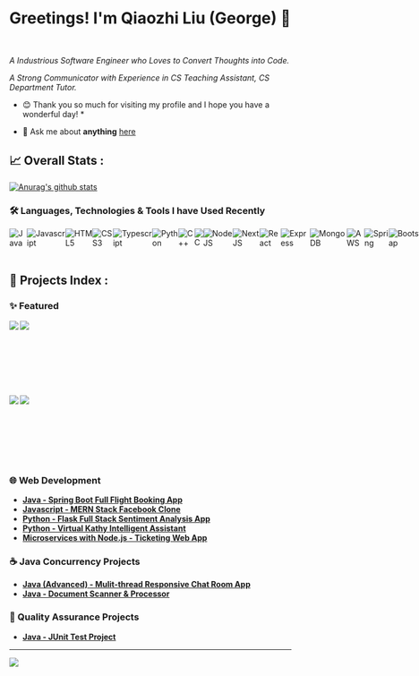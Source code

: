 # Greetings! I'm Qiaozhi Liu (George) 👋
</a>

<br />


*A Industrious Software Engineer who Loves to Convert Thoughts into Code.*

*A Strong Communicator with Experience in CS Teaching Assistant, CS Department Tutor.*

* 😊 Thank you so much for visiting my profile and I hope you have a wonderful day! *

- 💬 Ask me about **anything** [here](https://github.com/george-q-liu/george-q-liu/issues)

<!-- george_qiaozhi_liu  --><!-- george_qiaozhi_liu  --><!-- george_qiaozhi_liu  --><!-- george_qiaozhi_liu  --><!-- george_qiaozhi_liu  -->
## 📈 **Overall Stats :**  <!-- george_qiaozhi_liu  --><!-- george_qiaozhi_liu  --><!-- george_qiaozhi_liu  --><!-- george_qiaozhi_liu  -->
<!-- george_qiaozhi_liu  --><!-- george_qiaozhi_liu  --><!-- george_qiaozhi_liu  --><!-- george_qiaozhi_liu  --><!-- george_qiaozhi_liu  -->
<!-- george_qiaozhi_liu  --><!-- george_qiaozhi_liu  --><!-- george_qiaozhi_liu  --><!-- george_qiaozhi_liu  --><!-- george_qiaozhi_liu  -->
[![Anurag's github stats](https://github-readme-stats.vercel.app/api?username=AbdulMalikDev&hide_title=true&hide=stars&theme=default)](https://github.com/george-q-liu/george-q-liu)
<br/>


### 🛠️ Languages, Technologies & Tools I have Used Recently

<div style="display:flex">
<img alt="Java" src="https://img.shields.io/badge/Java-ED8B00?style=for-the-badge&logo=java&logoColor=white">
<img alt="Javascript" src="https://img.shields.io/badge/JavaScript-323330?style=for-the-badge&logo=javascript&logoColor=F7DF1E">
<img alt="HTML5" src="https://img.shields.io/badge/html5%20-%23E34F26.svg?&style=for-the-badge&logo=html5&logoColor=white"/>
<img alt="CSS3" src="https://img.shields.io/badge/css3%20-%231572B6.svg?&style=for-the-badge&logo=css3&logoColor=white"/>
<img alt="Typescript" src="https://img.shields.io/badge/TypeScript-007ACC?style=for-the-badge&logo=typescript&logoColor=white">
<img alt="Python" src="https://img.shields.io/badge/Python-FFD43B?style=for-the-badge&logo=python&logoColor=blue">
<img alt="C++" src="https://img.shields.io/badge/C%2B%2B-00599C?style=for-the-badge&logo=c%2B%2B&logoColor=white">
<img alt="C" src="https://img.shields.io/badge/C-00599C?style=for-the-badge&logo=C&logoColor=white">
<img alt="NodeJS" src="https://img.shields.io/badge/node.js%20-%2343853D.svg?&style=for-the-badge&logo=node.js&logoColor=white"/>
<img alt="NextJS" src="https://img.shields.io/badge/next.js-000000?style=for-the-badge&logo=nextdotjs&logoColor=white">
<img alt="React" src="https://img.shields.io/badge/React-20232A?style=for-the-badge&logo=react&logoColor=61DAFB">
<img alt="Express" src="https://img.shields.io/badge/Express.js-000000?style=for-the-badge&logo=express&logoColor=white">
<img alt="MongoDB" src="https://img.shields.io/badge/MongoDB-4EA94B?style=for-the-badge&logo=mongodb&logoColor=white">
<img alt="AWS" src="https://img.shields.io/badge/Amazon_AWS-FF9900?style=for-the-badge&logo=amazonaws&logoColor=white">
<img alt="Spring" src="https://img.shields.io/badge/spring-%236DB33F.svg?style=for-the-badge&logo=spring&logoColor=white">
<img alt="Bootstrap" src="https://img.shields.io/badge/Bootstrap-7534FA?style=for-the-badge&logo=bootstrap&logoColor=white">
<img alt="Docker" src="https://img.shields.io/badge/docker-%230db7ed.svg?style=for-the-badge&logo=docker&logoColor=white">
<img alt="Kubernetes" src="https://img.shields.io/badge/kubernetes-%23326ce5.svg?style=for-the-badge&logo=kubernetes&logoColor=white">
<img alt="MySQL" src="https://img.shields.io/badge/mysql-%2300f.svg?style=for-the-badge&logo=mysql&logoColor=white">
<img alt="Flask" src="https://img.shields.io/badge/flask-%23000.svg?style=for-the-badge&logo=flask&logoColor=white">
<img alt="JWT" src="https://img.shields.io/badge/JWT-black?style=for-the-badge&logo=JSON%20web%20tokens">
<img alt="Redux" src="https://img.shields.io/badge/redux-%23593d88.svg?style=for-the-badge&logo=redux&logoColor=white">
<img alt="Heroku" src="https://img.shields.io/badge/heroku-%23430098.svg?style=for-the-badge&logo=heroku&logoColor=white">
<img alt="Netlify" src="https://img.shields.io/badge/netlify-%23000000.svg?style=for-the-badge&logo=netlify&logoColor=#00C7B7">
<img alt="IntelliJ IDEA" src="https://img.shields.io/badge/IntelliJIDEA-000000.svg?style=for-the-badge&logo=intellij-idea&logoColor=white">
<img alt="VSCode" src="https://img.shields.io/badge/VSCode-0078D4?style=for-the-badge&logo=visual%20studio%20code&logoColor=white">
<img alt="Postman" src="https://img.shields.io/badge/Postman-FF6C37?style=for-the-badge&logo=postman&logoColor=white">
<img alt="Jenkins" src="https://img.shields.io/badge/jenkins-%232C5263.svg?style=for-the-badge&logo=jenkins&logoColor=white">
<img alt="GithubActions" src="https://img.shields.io/badge/GitHub_Actions-2088FF?style=for-the-badge&logo=github-actions&logoColor=white">
<img alt="Git" src="https://img.shields.io/badge/GIT-E44C30?style=for-the-badge&logo=git&logoColor=white">
<img alt="Github" src="https://img.shields.io/badge/GitHub-100000?style=for-the-badge&logo=github&logoColor=white">
</div>

## 📇 **Projects Index :** 

### ✨ Featured
<a href="https://github.com/george-q-liu/Flight-Fare">
  <img align="left" src="https://github-readme-stats.vercel.app/api/pin/?username=george-q-liu&repo=Flight-Fare&theme=default" /></a>
<a href="https://github.com/george-q-liu/FaceBook-Clone">
  <img align="left" src="https://github-readme-stats.vercel.app/api/pin/?username=george-q-liu&repo=FaceBook-Clone&theme=default" /></a>

  <br /><br />
<br />
<br /><br />
<br /><br />

<a href="https://github.com/george-q-liu/Microservices">
  <img align="left" src="https://github-readme-stats.vercel.app/api/pin/?username=george-q-liu&repo=Microservices&theme=default" /></a>
<a href="https://github.com/george-q-liu/Chat-Zone">
  <img align="left" src="https://github-readme-stats.vercel.app/api/pin/?username=george-q-liu&repo=Chat-Zone&theme=default" /></a>
  <br /><br />
<br />
<br /><br />
<br /><br />



###  🌐 Web Development
- [**Java - Spring Boot Full Flight Booking App**](https://github.com/george-q-liu/Flight-Fare)
- [**Javascript - MERN Stack Facebook Clone**](https://github.com/george-q-liu/FaceBook-Clone)
- [**Python - Flask Full Stack Sentiment Analysis App**](https://github.com/george-q-liu/cs1699_flask)
- [**Python - Virtual Kathy Intelligent Assistant**](https://github.com/george-q-liu/VirtualKathy-Final)
- [**Microservices with Node.js - Ticketing Web App**](https://github.com/george-q-liu/Microservices)

###  ☕ Java Concurrency Projects
- [**Java (Advanced) - Mulit-thread Responsive Chat Room App**](https://github.com/george-q-liu/Chat-Zone)
- [**Java - Document Scanner & Processor**](https://github.com/george-q-liu/doc-scanner)


###  🔗 Quality Assurance Projects
- [**Java - JUnit Test Project**](https://github.com/george-q-liu/1632_deliverable_5)

---

![](https://komarev.com/ghpvc/?username=george-q-liu)



